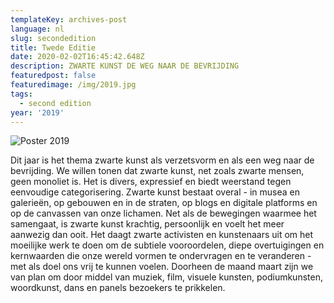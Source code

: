 ```yaml
---
templateKey: archives-post
language: nl
slug: secondedition
title: Twede Editie
date: 2020-02-02T16:45:42.648Z
description: ZWARTE KUNST DE WEG NAAR DE BEVRIJDING
featuredpost: false
featuredimage: /img/2019.jpg
tags:
  - second edition
year: '2019'
---
```

![Poster 2019](/img/2019.jpg "Poster 2019")

Dit jaar is het thema zwarte kunst als verzetsvorm en als een weg naar de bevrijding. We willen tonen dat zwarte kunst, net zoals zwarte mensen, geen monoliet is. Het is divers, expressief en biedt weerstand tegen eenvoudige categorisering. Zwarte kunst bestaat overal - in musea en galerieën, op gebouwen en in de straten, op blogs en digitale platforms en op de canvassen van onze lichamen. Net als de bewegingen waarmee het samengaat, is zwarte kunst krachtig, persoonlijk en voelt het meer aanwezig dan ooit. Het daagt zwarte activisten en kunstenaars uit om het moeilijke werk te doen om de subtiele vooroordelen, diepe overtuigingen en kernwaarden die onze wereld vormen te ondervragen en te veranderen - met als doel ons vrij te kunnen voelen. Doorheen de maand maart zijn we van plan om door middel van muziek, film, visuele kunsten, podiumkunsten, woordkunst, dans en panels bezoekers te prikkelen. 

![]()
